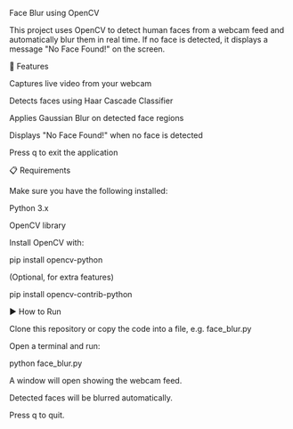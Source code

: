 Face Blur using OpenCV

This project uses OpenCV to detect human faces from a webcam feed and automatically blur them in real time. If no face is detected, it displays a message "No Face Found!" on the screen.

🚀 Features

Captures live video from your webcam

Detects faces using Haar Cascade Classifier

Applies Gaussian Blur on detected face regions

Displays "No Face Found!" when no face is detected

Press q to exit the application

📋 Requirements

Make sure you have the following installed:

Python 3.x

OpenCV library

Install OpenCV with:

pip install opencv-python


(Optional, for extra features)

pip install opencv-contrib-python

▶️ How to Run

Clone this repository or copy the code into a file, e.g. face_blur.py

Open a terminal and run:

python face_blur.py


A window will open showing the webcam feed.

Detected faces will be blurred automatically.

Press q to quit.
